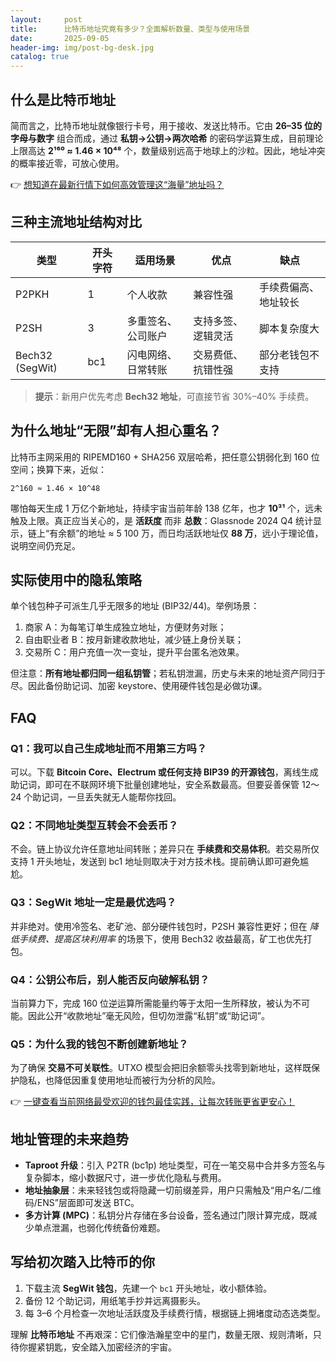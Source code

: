 ```yaml
---
layout:     post
title:      比特币地址究竟有多少？全面解析数量、类型与使用场景
date:       2025-09-05
header-img: img/post-bg-desk.jpg
catalog: true
---
```


## 什么是比特币地址

简而言之，比特币地址就像银行卡号，用于接收、发送比特币。它由 **26–35 位的字母与数字** 组合而成，通过 **私钥→公钥→两次哈希** 的密码学运算生成，目前理论上限高达 **2¹⁶⁰ ≈ 1.46 × 10⁴⁸** 个，数量级别远高于地球上的沙粒。因此，地址冲突的概率接近零，可放心使用。

👉 [想知道在最新行情下如何高效管理这“海量”地址吗？](https://okxdog.com/)

## 三种主流地址结构对比

| 类型 | 开头字符 | 适用场景 | 优点 | 缺点 |
|---|---|---|---|---|
| P2PKH | 1 | 个人收款 | 兼容性强 | 手续费偏高、地址较长 |
| P2SH | 3 | 多重签名、公司账户 | 支持多签、逻辑灵活 | 脚本复杂度大 |
| Bech32 (SegWit) | bc1 | 闪电网络、日常转账 | 交易费低、抗错性强 | 部分老钱包不支持 |

> **提示**：新用户优先考虑 **Bech32 地址**，可直接节省 30%–40% 手续费。

## 为什么地址“无限”却有人担心重名？

比特币主网采用的 RIPEMD160 + SHA256 双层哈希，把任意公钥弱化到 160 位空间；换算下来，近似：

```
2^160 ≈ 1.46 × 10^48
```

哪怕每天生成 1 万亿个新地址，持续宇宙当前年龄 138 亿年，也才 **10³¹** 个，远未触及上限。真正应当关心的，是 **活跃度** 而非 **总数**：Glassnode 2024 Q4 统计显示，链上“有余额”的地址 ≈ 5 100 万，而日均活跃地址仅 **88 万**，远小于理论值，说明空间仍充足。

## 实际使用中的隐私策略

单个钱包种子可派生几乎无限多的地址 (BIP32/44)。举例场景：

1. 商家 A：为每笔订单生成独立地址，方便财务对账；
2. 自由职业者 B：按月新建收款地址，减少链上身份关联；
3. 交易所 C：用户充值一次一变址，提升平台匿名池效果。

但注意：**所有地址都归同一组私钥管**；若私钥泄漏，历史与未来的地址资产同归于尽。因此备份助记词、加密 keystore、使用硬件钱包是必做功课。

## FAQ

### Q1：我可以自己生成地址而不用第三方吗？
可以。下载 **Bitcoin Core、Electrum 或任何支持 BIP39 的开源钱包**，离线生成助记词，即可在不联网环境下批量创建地址，安全系数最高。但要妥善保管 12～24 个助记词，一旦丢失就无人能帮你找回。

### Q2：不同地址类型互转会不会丢币？
不会。链上协议允许任意地址间转账；差异只在 **手续费和交易体积**。若交易所仅支持 1 开头地址，发送到 bc1 地址则取决于对方技术栈。提前确认即可避免尴尬。

### Q3：SegWit 地址一定是最优选吗？
并非绝对。使用冷签名、老矿池、部分硬件钱包时，P2SH 兼容性更好；但在 *降低手续费、提高区块利用率* 的场景下，使用 Bech32 收益最高，矿工也优先打包。

### Q4：公钥公布后，别人能否反向破解私钥？
当前算力下，完成 160 位逆运算所需能量约等于太阳一生所释放，被认为不可能。因此公开“收款地址”毫无风险，但切勿泄露“私钥”或“助记词”。

### Q5：为什么我的钱包不断创建新地址？
为了确保 **交易不可关联性**。UTXO 模型会把旧余额零头找零到新地址，这样既保护隐私，也降低因重复使用地址而被行为分析的风险。

👉 [一键查看当前网络最受欢迎的钱包最佳实践，让每次转账更省更安心！](https://okxdog.com/)

## 地址管理的未来趋势

- **Taproot 升级**：引入 P2TR (bc1p) 地址类型，可在一笔交易中合并多方签名与复杂脚本，缩小数据尺寸，进一步优化隐私与费用。
- **地址抽象层**：未来轻钱包或将隐藏一切前缀差异，用户只需触及“用户名/二维码/ENS”层面即可发送 BTC。
- **多方计算 (MPC)**：私钥分片存储在多台设备，签名通过门限计算完成，既减少单点泄漏，也弱化传统备份难题。

## 写给初次踏入比特币的你

1. 下载主流 **SegWit 钱包**，先建一个 `bc1` 开头地址，收小额体验。
2. 备份 12 个助记词，用纸笔手抄并远离摄影头。
3. 每 3–6 个月检查一次地址活跃度及手续费行情，根据链上拥堵度动态选类型。

理解 **比特币地址** 不再艰深：它们像浩瀚星空中的星门，数量无限、规则清晰，只待你握紧钥匙，安全踏入加密经济的宇宙。